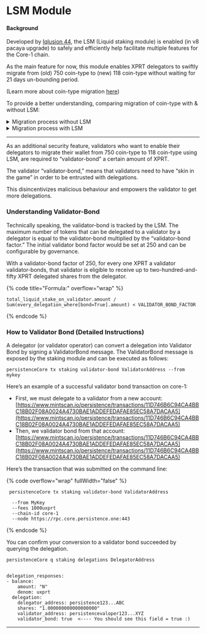 # LSM Module

#### Background

Developed by [Iqlusion 44](https://twitter.com/iqlusioninc), the LSM (Liquid staking module) is enabled (in v8 pacaya upgrade) to safely and efficiently help facilitate multiple features for the Core-1 chain.&#x20;

As the main feature for now, this module enables XPRT delegators to swiftly migrate from (old) 750 coin-type to (new) 118 coin-type without waiting for 21 days un-bounding period.&#x20;

(Learn more about coin-type migration [here](https://docs.persistence.one/coin-type-migration-from-750-to-118))

To provide a better understanding, comparing migration of coin-type with & without LSM:

<details>

<summary>Migration process without LSM</summary>

* Un-delegate tokens from 750 coin-type wallet address
* Wait for **21 Days** unbounding period
* Transfer tokens to 118 coin-type wallet address
* Bound tokens again with 118 coin-type wallet address.

**Note:** With this process the drawback is that the delegator is tend to lose rewards for 21 days while the tokens are un-delegating.&#x20;

Check the wallet wise migration steps [here](https://docs.persistence.one/coin-type-migration-from-750-to-118).

</details>

<details>

<summary>Migration process with LSM</summary>

* Press the 'Transfer Delegations' button from pWALLET using 750 coin-type migration
* Enter your 118 coin-type migration and press send
* The tokens will now be converted to 'tokenised shares' and will be visible under the 'Tokenised Shares' tab in 'Staking' page.
* Redeem your tokens
* Voila! You have successfully transferred the tokens&#x20;

**Note:** The feature is only available using [pWALLET](http://wallet.persistence.one).

</details>



***

As an additional security feature, validators who want to enable their delegators to migrate their wallet from 750 coin-type to 118 coin-type  using LSM, are required to “validator-bond” a certain amount of XPRT.&#x20;

The validator “validator-bond,” means that validators need to have “skin in the game” in order to be entrusted with delegations.

This disincentivizes malicious behaviour and empowers the validator to get more delegations.&#x20;

### Understanding Validator-Bond

Technically speaking, the validator-bond is tracked by the LSM. The maximum number of tokens that can be delegated to a validator by a delegator is equal to the validator-bond multiplied by the “validator-bond factor.” The initial validator bond factor would be set at 250 and can be configurable by governance.&#x20;

With a validator-bond factor of 250, for every one XPRT a validator validator-bonds, that validator is eligible to receive up to two-hundred-and-fifty XPRT delegated shares from the delegator.&#x20;

{% code title="Formula:" overflow="wrap" %}
```markup
total_liquid_stake_on_validator.amount / Sum(every_delegation_where[bond=True].amount) < VALIDATOR_BOND_FACTOR
```
{% endcode %}

### How to Validator Bond (Detailed Instructions)

A delegator (or validator operator) can convert a delegation into Validator Bond by signing a ValidatorBond message. The ValidatorBond message is exposed by the staking module and can be executed as follows:

```
persistenceCore tx staking validator-bond ValidatorAddress --from mykey  
```

Here’s an example of a successful validator bond transaction on core-1:&#x20;

* First, we must delegate to a validator from a new account: [https://www.mintscan.io/persistence/transactions/11D746B6C94CA4BBC18B02F08A0024A4730BAE1ADDEFEDAFAE85EC58A7DACAA5](https://www.mintscan.io/persistence/transactions/11D746B6C94CA4BBC18B02F08A0024A4730BAE1ADDEFEDAFAE85EC58A7DACAA5)
* Then, we validator bond from that account: [https://www.mintscan.io/persistence/transactions/11D746B6C94CA4BBC18B02F08A0024A4730BAE1ADDEFEDAFAE85EC58A7DACAA5](https://www.mintscan.io/persistence/transactions/11D746B6C94CA4BBC18B02F08A0024A4730BAE1ADDEFEDAFAE85EC58A7DACAA5)



Here’s the transaction that was submitted on the command line:

{% code overflow="wrap" fullWidth="false" %}
```
 persistenceCore tx staking validator-bond ValidatorAddress 
 
  --from MyKey 
  --fees 1000uxprt
  --chain-id core-1
  --node https://rpc.core.persistence.one:443
```
{% endcode %}

You can confirm your conversion to a validator bond succeeded by querying the delegation.&#x20;

```
persistenceCore q staking delegations DelegatorAddress


delegation_responses:
- balance:
    amount: "N"
    denom: uxprt
  delegation:
    delegator_address: persistence123...ABC
    shares: "1.000000000000000000"
    validator_address: persistencevaloper123...XYZ
    validator_bond: true  <---- You should see this field = true :)
```



***

